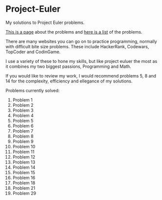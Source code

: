 # Project-Euler
My solutions to Project Euler problems. 

<a href="https://projecteuler.net/about">This is a page</a> about the problems and  <a href="https://projecteuler.net/archives">here is a list</a> of the problems. 

There are many websites you can go on to practice programming, normally with difficult bite size problems.
These include HackerRank, Codewars, TopCoder and CodinGame. 

I use a variety of these to hone my skills, but like project euluer the most as it combines my two biggest passions, Programming and Math. 

If you would like to review my work, I would recommend problems 5, 8 and 14 for the complexity, efficiency and ellegance of my solutions.

Problems currently solved: 

<ol>
  <li>Problem 1</li>
  <li>Problem 2</li>
  <li>Problem 3</li>
  <li>Problem 4</li>
  <li>Problem 5</li>
  <li>Problem 6</li>
  <li>Problem 7</li>
  <li>Problem 8</li>
  <li>Problem 9</li>
  <li>Problem 10</li>
  <li>Problem 11</li>
  <li>Problem 12</li>
  <li>Problem 13</li>
  <li>Problem 14</li>
  <li>Problem 15</li>
  <li>Problem 16</li>
  <li>Problem 18</li>
  <li>Problem 21</li>
  <li>Problem 29</li>
</ol>
